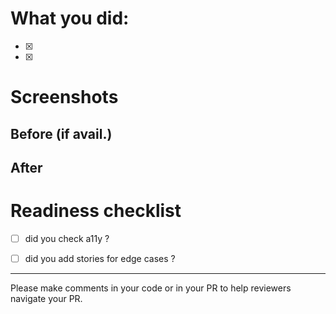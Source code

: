 # What you did:

- [x]

- [x]

# Screenshots

## Before (if avail.)

## After

# Readiness checklist

- [ ] did you check a11y ?

- [ ] did you add stories for edge cases ?

---

Please make comments in your code or in your PR to help reviewers navigate your PR.
